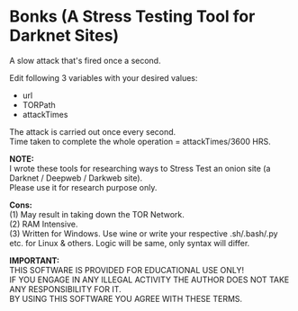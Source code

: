 # Bonks (A Stress Testing Tool for Darknet Sites)
A slow attack that's fired once a second.

Edit following 3 variables with your desired values:  
* url  
* TORPath  
* attackTimes  

The attack is carried out once every second.  
Time taken to complete the whole operation = attackTimes/3600 HRS.  

**NOTE:**  
I wrote these tools for researching ways to Stress Test an onion site (a Darknet / Deepweb / Darkweb site).  
Please use it for research purpose only.  

**Cons:**  
(1) May result in taking down the TOR Network.  
(2) RAM Intensive.  
(3) Written for Windows. Use wine or write your respective .sh/.bash/.py etc. for Linux & others. Logic will be same, only syntax will differ.  

**IMPORTANT:**  
THIS SOFTWARE IS PROVIDED FOR EDUCATIONAL USE ONLY!  
IF YOU ENGAGE IN ANY ILLEGAL ACTIVITY THE AUTHOR DOES NOT TAKE ANY RESPONSIBILITY FOR IT.  
BY USING THIS SOFTWARE YOU AGREE WITH THESE TERMS.
